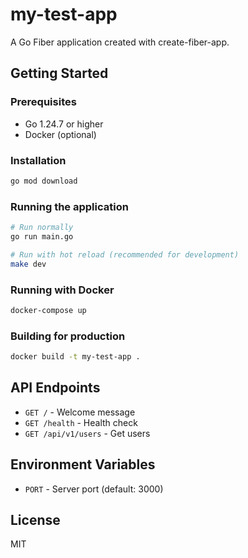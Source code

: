 # my-test-app

A Go Fiber application created with create-fiber-app.

## Getting Started

### Prerequisites

- Go 1.24.7 or higher
- Docker (optional)

### Installation

```bash
go mod download
```

### Running the application

```bash
# Run normally
go run main.go

# Run with hot reload (recommended for development)
make dev
```

### Running with Docker

```bash
docker-compose up
```

### Building for production

```bash
docker build -t my-test-app .
```

## API Endpoints

- `GET /` - Welcome message
- `GET /health` - Health check
- `GET /api/v1/users` - Get users

## Environment Variables

- `PORT` - Server port (default: 3000)

## License

MIT